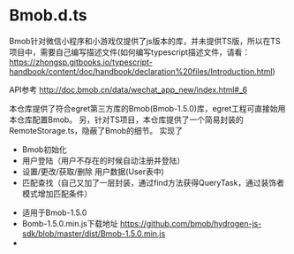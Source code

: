 # Bmob.d.ts

Bmob针对微信小程序和小游戏仅提供了js版本的库，并未提供TS版，所以在TS项目中，需要自己编写描述文件(如何编写typescript描述文件，请看：https://zhongsp.gitbooks.io/typescript-handbook/content/doc/handbook/declaration%20files/Introduction.html)

API参考 http://doc.bmob.cn/data/wechat_app_new/index.html#_6

本仓库提供了符合egret第三方库的Bmob(Bmob-1.5.0)库，egret工程可直接始用本仓库配置Bmob。
另，针对TS项目，本仓库提供了一个简易封装的RemoteStorage.ts，隐蔽了Bmob的细节。
实现了
- Bmob初始化
- 用户登陆（用户不存在的时候自动注册并登陆）
- 设置/更改/获取/删除 用户数据(User表中)
- 匹配查找（自己又加了一层封装，通过find方法获得QueryTask，通过装饰者模式增加匹配条件）


 * 适用于Bmob-1.5.0
 * Bomb-1.5.0.min.js下载地址 https://github.com/bmob/hydrogen-js-sdk/blob/master/dist/Bmob-1.5.0.min.js
 *
